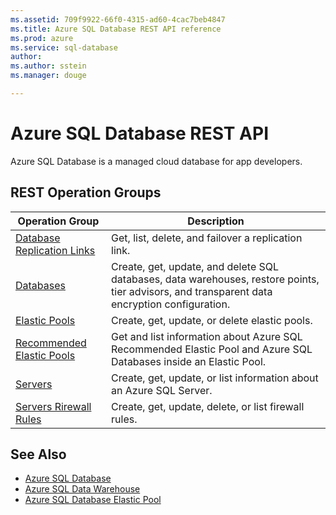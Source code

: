 ```yaml
---
ms.assetid: 709f9922-66f0-4315-ad60-4cac7beb4847
ms.title: Azure SQL Database REST API reference
ms.prod: azure
ms.service: sql-database
author: 
ms.author: sstein
ms.manager: douge

---
```


# Azure SQL Database REST API

Azure SQL Database is a managed cloud database for app developers.

## REST Operation Groups

| Operation Group | Description |
|-----------------|-------------|
|[Database Replication Links](./databasereplicationlinks)| Get, list, delete, and failover a replication link.|
|[Databases](./databases)| Create, get, update, and delete SQL databases, data warehouses, restore points, tier advisors, and transparent data encryption configuration.|
|[Elastic Pools](./elasticpools)|Create, get, update, or delete elastic pools.|
|[Recommended Elastic Pools](./recommendedelasticpools)|Get and list information about Azure SQL Recommended Elastic Pool and Azure SQL Databases inside an Elastic Pool.|
|[Servers](./servers)|Create, get, update, or list information about an Azure SQL Server.|
|[Servers Rirewall Rules](./serversfirewallrules)|Create, get, update, delete, or list firewall rules.|


## See Also

- [Azure SQL Database](https://azure.microsoft.com/services/sql-database/)
- [Azure SQL Data Warehouse](https://azure.microsoft.com/services/sql-data-warehouse/)
- [Azure SQL Database Elastic Pool](https://azure.microsoft.com/documentation/articles/sql-database-elastic-pool/)
